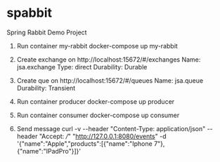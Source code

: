 # spabbit
Spring Rabbit Demo Project
1. Run container my-rabbit
docker-compose up my-rabbit
    
2. Create exchange on http://localhost:15672/#/exchanges
Name: jsa.exchange
Type: direct
Durability: Durable
   
3. Create que on http://localhost:15672/#/queues
Name: jsa.queue
Durability: Transient
    
4. Run container producer
docker-compose up producer
    
5. Run container consumer
docker-compose up consumer
    
6. Send message
curl -v --header "Content-Type: application/json" --header "Accept: */*" "http://127.0.0.1:8080/events" -d '{"name":"Apple","products":[{"name":"Iphone 7"},{"name":"IPadPro"}]}'

